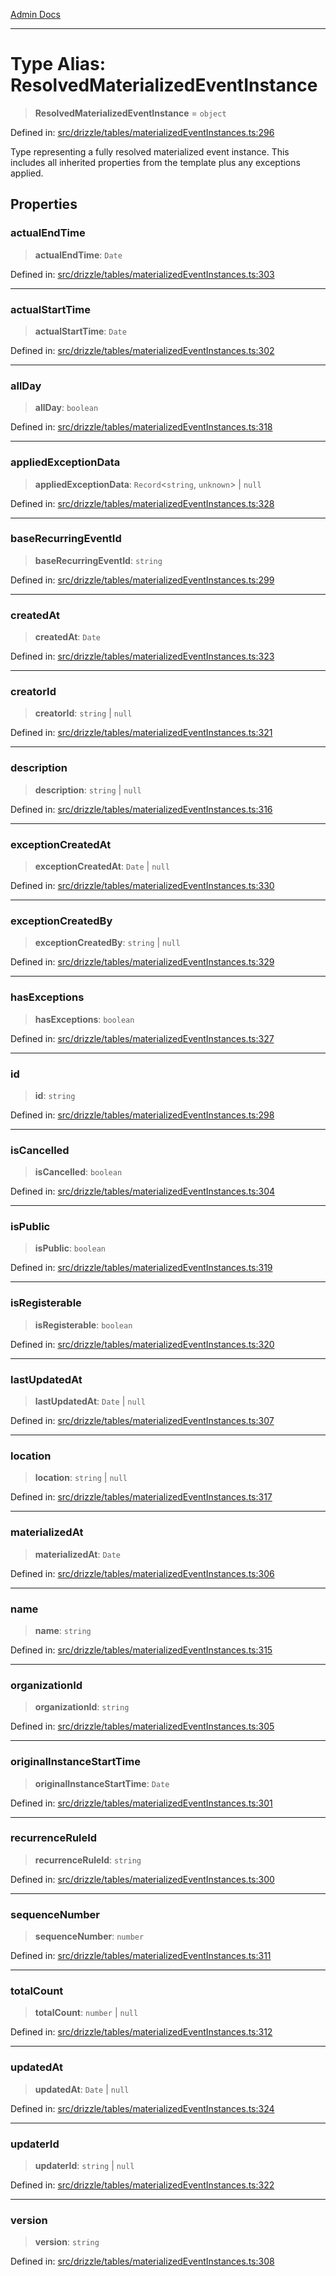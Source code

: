 [Admin Docs](/)

***

# Type Alias: ResolvedMaterializedEventInstance

> **ResolvedMaterializedEventInstance** = `object`

Defined in: [src/drizzle/tables/materializedEventInstances.ts:296](https://github.com/gautam-divyanshu/talawa-api/blob/1d38acecd3e456f869683fb8dca035a5e42010d5/src/drizzle/tables/materializedEventInstances.ts#L296)

Type representing a fully resolved materialized event instance.
This includes all inherited properties from the template plus any exceptions applied.

## Properties

### actualEndTime

> **actualEndTime**: `Date`

Defined in: [src/drizzle/tables/materializedEventInstances.ts:303](https://github.com/gautam-divyanshu/talawa-api/blob/1d38acecd3e456f869683fb8dca035a5e42010d5/src/drizzle/tables/materializedEventInstances.ts#L303)

***

### actualStartTime

> **actualStartTime**: `Date`

Defined in: [src/drizzle/tables/materializedEventInstances.ts:302](https://github.com/gautam-divyanshu/talawa-api/blob/1d38acecd3e456f869683fb8dca035a5e42010d5/src/drizzle/tables/materializedEventInstances.ts#L302)

***

### allDay

> **allDay**: `boolean`

Defined in: [src/drizzle/tables/materializedEventInstances.ts:318](https://github.com/gautam-divyanshu/talawa-api/blob/1d38acecd3e456f869683fb8dca035a5e42010d5/src/drizzle/tables/materializedEventInstances.ts#L318)

***

### appliedExceptionData

> **appliedExceptionData**: `Record`\<`string`, `unknown`\> \| `null`

Defined in: [src/drizzle/tables/materializedEventInstances.ts:328](https://github.com/gautam-divyanshu/talawa-api/blob/1d38acecd3e456f869683fb8dca035a5e42010d5/src/drizzle/tables/materializedEventInstances.ts#L328)

***

### baseRecurringEventId

> **baseRecurringEventId**: `string`

Defined in: [src/drizzle/tables/materializedEventInstances.ts:299](https://github.com/gautam-divyanshu/talawa-api/blob/1d38acecd3e456f869683fb8dca035a5e42010d5/src/drizzle/tables/materializedEventInstances.ts#L299)

***

### createdAt

> **createdAt**: `Date`

Defined in: [src/drizzle/tables/materializedEventInstances.ts:323](https://github.com/gautam-divyanshu/talawa-api/blob/1d38acecd3e456f869683fb8dca035a5e42010d5/src/drizzle/tables/materializedEventInstances.ts#L323)

***

### creatorId

> **creatorId**: `string` \| `null`

Defined in: [src/drizzle/tables/materializedEventInstances.ts:321](https://github.com/gautam-divyanshu/talawa-api/blob/1d38acecd3e456f869683fb8dca035a5e42010d5/src/drizzle/tables/materializedEventInstances.ts#L321)

***

### description

> **description**: `string` \| `null`

Defined in: [src/drizzle/tables/materializedEventInstances.ts:316](https://github.com/gautam-divyanshu/talawa-api/blob/1d38acecd3e456f869683fb8dca035a5e42010d5/src/drizzle/tables/materializedEventInstances.ts#L316)

***

### exceptionCreatedAt

> **exceptionCreatedAt**: `Date` \| `null`

Defined in: [src/drizzle/tables/materializedEventInstances.ts:330](https://github.com/gautam-divyanshu/talawa-api/blob/1d38acecd3e456f869683fb8dca035a5e42010d5/src/drizzle/tables/materializedEventInstances.ts#L330)

***

### exceptionCreatedBy

> **exceptionCreatedBy**: `string` \| `null`

Defined in: [src/drizzle/tables/materializedEventInstances.ts:329](https://github.com/gautam-divyanshu/talawa-api/blob/1d38acecd3e456f869683fb8dca035a5e42010d5/src/drizzle/tables/materializedEventInstances.ts#L329)

***

### hasExceptions

> **hasExceptions**: `boolean`

Defined in: [src/drizzle/tables/materializedEventInstances.ts:327](https://github.com/gautam-divyanshu/talawa-api/blob/1d38acecd3e456f869683fb8dca035a5e42010d5/src/drizzle/tables/materializedEventInstances.ts#L327)

***

### id

> **id**: `string`

Defined in: [src/drizzle/tables/materializedEventInstances.ts:298](https://github.com/gautam-divyanshu/talawa-api/blob/1d38acecd3e456f869683fb8dca035a5e42010d5/src/drizzle/tables/materializedEventInstances.ts#L298)

***

### isCancelled

> **isCancelled**: `boolean`

Defined in: [src/drizzle/tables/materializedEventInstances.ts:304](https://github.com/gautam-divyanshu/talawa-api/blob/1d38acecd3e456f869683fb8dca035a5e42010d5/src/drizzle/tables/materializedEventInstances.ts#L304)

***

### isPublic

> **isPublic**: `boolean`

Defined in: [src/drizzle/tables/materializedEventInstances.ts:319](https://github.com/gautam-divyanshu/talawa-api/blob/1d38acecd3e456f869683fb8dca035a5e42010d5/src/drizzle/tables/materializedEventInstances.ts#L319)

***

### isRegisterable

> **isRegisterable**: `boolean`

Defined in: [src/drizzle/tables/materializedEventInstances.ts:320](https://github.com/gautam-divyanshu/talawa-api/blob/1d38acecd3e456f869683fb8dca035a5e42010d5/src/drizzle/tables/materializedEventInstances.ts#L320)

***

### lastUpdatedAt

> **lastUpdatedAt**: `Date` \| `null`

Defined in: [src/drizzle/tables/materializedEventInstances.ts:307](https://github.com/gautam-divyanshu/talawa-api/blob/1d38acecd3e456f869683fb8dca035a5e42010d5/src/drizzle/tables/materializedEventInstances.ts#L307)

***

### location

> **location**: `string` \| `null`

Defined in: [src/drizzle/tables/materializedEventInstances.ts:317](https://github.com/gautam-divyanshu/talawa-api/blob/1d38acecd3e456f869683fb8dca035a5e42010d5/src/drizzle/tables/materializedEventInstances.ts#L317)

***

### materializedAt

> **materializedAt**: `Date`

Defined in: [src/drizzle/tables/materializedEventInstances.ts:306](https://github.com/gautam-divyanshu/talawa-api/blob/1d38acecd3e456f869683fb8dca035a5e42010d5/src/drizzle/tables/materializedEventInstances.ts#L306)

***

### name

> **name**: `string`

Defined in: [src/drizzle/tables/materializedEventInstances.ts:315](https://github.com/gautam-divyanshu/talawa-api/blob/1d38acecd3e456f869683fb8dca035a5e42010d5/src/drizzle/tables/materializedEventInstances.ts#L315)

***

### organizationId

> **organizationId**: `string`

Defined in: [src/drizzle/tables/materializedEventInstances.ts:305](https://github.com/gautam-divyanshu/talawa-api/blob/1d38acecd3e456f869683fb8dca035a5e42010d5/src/drizzle/tables/materializedEventInstances.ts#L305)

***

### originalInstanceStartTime

> **originalInstanceStartTime**: `Date`

Defined in: [src/drizzle/tables/materializedEventInstances.ts:301](https://github.com/gautam-divyanshu/talawa-api/blob/1d38acecd3e456f869683fb8dca035a5e42010d5/src/drizzle/tables/materializedEventInstances.ts#L301)

***

### recurrenceRuleId

> **recurrenceRuleId**: `string`

Defined in: [src/drizzle/tables/materializedEventInstances.ts:300](https://github.com/gautam-divyanshu/talawa-api/blob/1d38acecd3e456f869683fb8dca035a5e42010d5/src/drizzle/tables/materializedEventInstances.ts#L300)

***

### sequenceNumber

> **sequenceNumber**: `number`

Defined in: [src/drizzle/tables/materializedEventInstances.ts:311](https://github.com/gautam-divyanshu/talawa-api/blob/1d38acecd3e456f869683fb8dca035a5e42010d5/src/drizzle/tables/materializedEventInstances.ts#L311)

***

### totalCount

> **totalCount**: `number` \| `null`

Defined in: [src/drizzle/tables/materializedEventInstances.ts:312](https://github.com/gautam-divyanshu/talawa-api/blob/1d38acecd3e456f869683fb8dca035a5e42010d5/src/drizzle/tables/materializedEventInstances.ts#L312)

***

### updatedAt

> **updatedAt**: `Date` \| `null`

Defined in: [src/drizzle/tables/materializedEventInstances.ts:324](https://github.com/gautam-divyanshu/talawa-api/blob/1d38acecd3e456f869683fb8dca035a5e42010d5/src/drizzle/tables/materializedEventInstances.ts#L324)

***

### updaterId

> **updaterId**: `string` \| `null`

Defined in: [src/drizzle/tables/materializedEventInstances.ts:322](https://github.com/gautam-divyanshu/talawa-api/blob/1d38acecd3e456f869683fb8dca035a5e42010d5/src/drizzle/tables/materializedEventInstances.ts#L322)

***

### version

> **version**: `string`

Defined in: [src/drizzle/tables/materializedEventInstances.ts:308](https://github.com/gautam-divyanshu/talawa-api/blob/1d38acecd3e456f869683fb8dca035a5e42010d5/src/drizzle/tables/materializedEventInstances.ts#L308)
